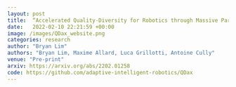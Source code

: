 ```yaml
---
layout: post
title:  “Accelerated Quality-Diversity for Robotics through Massive Parallelism”
date:   2022-02-10 22:21:59 +00:00
image: /images/QDax_website.png
categories: research
author: "Bryan Lim"
authors: "Bryan Lim, Maxime Allard, Luca Grillotti, Antoine Cully"
venue: "Pre-print"
arxiv: https://arxiv.org/abs/2202.01258
code: https://github.com/adaptive-intelligent-robotics/QDax
---
```

 
